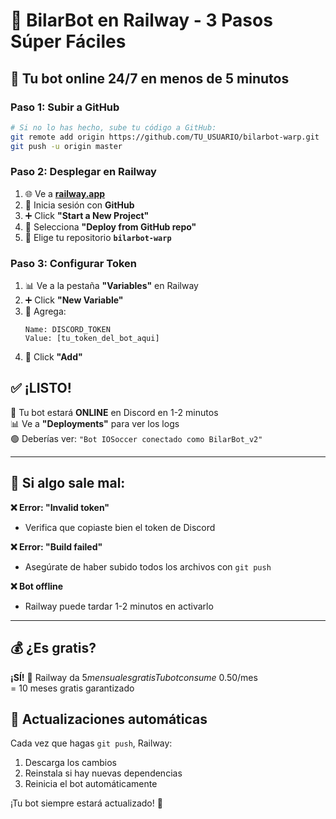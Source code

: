 # 🚂 BilarBot en Railway - 3 Pasos Súper Fáciles

## 🎯 Tu bot online 24/7 en menos de 5 minutos

### Paso 1: Subir a GitHub
```bash
# Si no lo has hecho, sube tu código a GitHub:
git remote add origin https://github.com/TU_USUARIO/bilarbot-warp.git
git push -u origin master
```

### Paso 2: Desplegar en Railway
1. 🌐 Ve a **[railway.app](https://railway.app)**
2. 🔐 Inicia sesión con **GitHub**
3. ➕ Click **"Start a New Project"**
4. 📁 Selecciona **"Deploy from GitHub repo"**
5. 🎯 Elige tu repositorio **`bilarbot-warp`**

### Paso 3: Configurar Token
1. 📊 Ve a la pestaña **"Variables"** en Railway
2. ➕ Click **"New Variable"**
3. 🔑 Agrega:
   ```
   Name: DISCORD_TOKEN
   Value: [tu_token_del_bot_aqui]
   ```
4. 💾 Click **"Add"**

## ✅ ¡LISTO!

🤖 Tu bot estará **ONLINE** en Discord en 1-2 minutos  
📊 Ve a **"Deployments"** para ver los logs  
🟢 Deberías ver: `"Bot IOSoccer conectado como BilarBot_v2"`  

---

## 🔧 Si algo sale mal:

**❌ Error: "Invalid token"**
- Verifica que copiaste bien el token de Discord

**❌ Error: "Build failed"** 
- Asegúrate de haber subido todos los archivos con `git push`

**❌ Bot offline**
- Railway puede tardar 1-2 minutos en activarlo

---

## 💰 ¿Es gratis?

**¡SÍ!** 🎉 Railway da $5 mensuales gratis  
Tu bot consume ~$0.50/mes  
= 10 meses gratis garantizado

## 🔄 Actualizaciones automáticas

Cada vez que hagas `git push`, Railway:
1. Descarga los cambios
2. Reinstala si hay nuevas dependencias  
3. Reinicia el bot automáticamente

¡Tu bot siempre estará actualizado! 🚀
